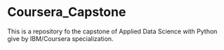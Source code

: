 # Coursera_Capstone

This is a repository fo the capstone of Applied Data Science with Python give by IBM/Coursera specialization.  
